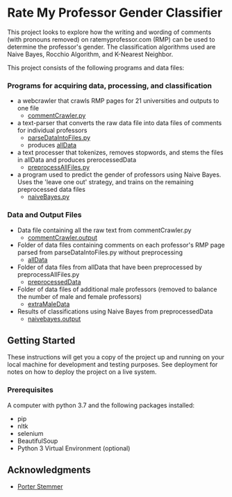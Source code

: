 # Rate My Professor Gender Classifier 

This project looks to explore how the writing and wording of comments (with pronouns removed) on ratemyprofessor.com (RMP) can be used to determine the professor's gender. The classification algorithms used are Naive Bayes, Rocchio Algorithm, and K-Nearest Neighbor.

 This project consists of the following programs and data files:
### Programs for acquiring data, processing, and classification ###
* a webcrawler that crawls RMP pages for 21 universities and outputs to one file
    * [commentCrawler.py](https://github.com/hrohil/rmfGenderClassifier/tree/master/commentCrawler.py)
* a text-parser that converts the raw data file into data files of comments for individual professors
    * [parseDataIntoFiles.py](https://github.com/hrohil/rmfGenderClassifier/tree/master/parseDataIntoFiles.py)
    * produces [allData](https://github.com/hrohil/rmfGenderClassifier/tree/master/allData)
* a text processer that tokenizes, removes stopwords, and stems the files in allData and produces prerocessedData
    * [preprocessAllFiles.py](https://github.com/hrohil/rmfGenderClassifier/tree/master/preprocessAllFiles.py)
* a program used to predict the gender of professors using Naive Bayes. Uses the 'leave one out' strategy, and trains on the remaining preprocessed data files
    * [naiveBayes.py](https://github.com/hrohil/rmfGenderClassifier/tree/master/naiveBayes.py)
    
### Data and Output Files ###
* Data file containing all the raw text from commentCrawler.py
    * [commentCrawler.output](https://github.com/hrohil/rmfGenderClassifier/tree/master/commentCrawler.output)
* Folder of data files containing comments on each professor's RMP page parsed from parseDataIntoFiles.py without preprocessing
    * [allData](https://github.com/hrohil/rmfGenderClassifier/tree/master/allData)
* Folder of data files from allData that have been preprocessed by preprocessAllFiles.py
    * [preprocessedData](https://github.com/hrohil/rmfGenderClassifier/tree/master/preprocessedData)
* Folder of data files of additional male professors (removed to balance the number of male and female professors)
    * [extraMaleData](https://github.com/hrohil/rmfGenderClassifier/tree/master/extraMaleData)
* Results of classifications using Naive Bayes from preprocessedData
    * [naivebayes.output](https://github.com/hrohil/rmfGenderClassifier/tree/master/naivebayes.output)


## Getting Started

These instructions will get you a copy of the project up and running on your local machine for development and testing purposes. See deployment for notes on how to deploy the project on a live system.

### Prerequisites

A computer with python 3.7 and the following packages installed:
* pip
* nltk
* selenium
* BeautifulSoup
* Python 3 Virtual Environment (optional)

<!--## License-->
<!---->
<!--This project is licensed under the MIT License - see the [LICENSE.md](LICENSE.md) file for details-->

## Acknowledgments

* [Porter Stemmer](https://tartarus.org/martin/PorterStemmer/)
